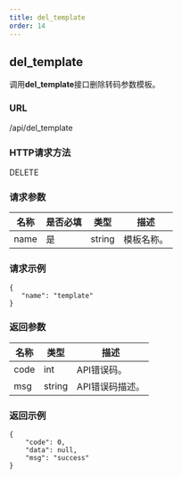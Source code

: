 ```yaml
---
title: del_template
order: 14
---
```



## del_template

调用**del_template**接口删除转码参数模板。



### URL

/api/del_template  



### HTTP请求方法 

DELETE  



### 请求参数 

| 名称 | 是否必填 | 类型   | 描述 |
| ---- | -------- | ------ | ----------- |
| name | 是     | string | 模板名称。 |



### 请求示例

```
{ 
   "name": "template"
}
```



### 返回参数

| 名称 | 类型   | 描述            |
| ---- | ------ | --------------- |
| code | int    | API错误码。     |
| msg  | string | API错误码描述。 |



### 返回示例  

```
{    
    "code": 0,    
    "data": null,    
    "msg": "success"
}
```
